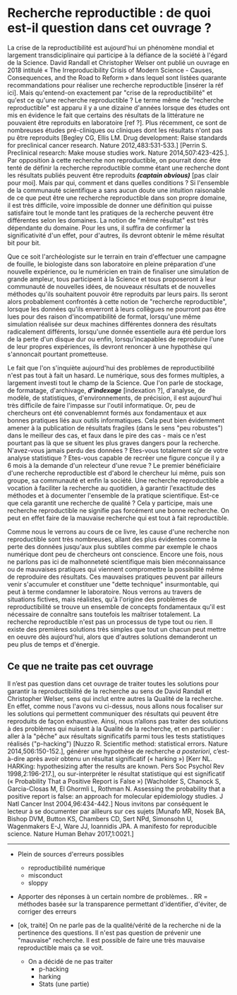 # Recherche reproductible : de quoi est-il question dans cet ouvrage ?

La crise de la reproductibilité est aujourd'hui un phénomène mondial et
largement transdiciplinaire qui participe à la défiance de la société à l'égard
de la Science. David Randall et Christopher Welser ont publié un ouvrage en 2018 intitulé « The Irreproducibility Crisis of Modern Science - Causes, Consequences, and the Road to Reform » dans lequel sont listées quarante recommandations pour réaliser une recherche reproductible [insérer la réf ici]. Mais qu'entend-on exactement par "crise de la reproductibilité"
et qu'est ce qu'une recherche reproductible ? Le terme même de "recherche
reproductible" est apparu il y a une dizaine d'années lorsque des études ont mis
en évidence le fait que certains des résultats de la littérature ne pouvaient
être reproduits en laboratoire [ref ?]. Plus récemment, ce sont de nombreuses études pré-cliniques ou cliniques dont les résultats n'ont pas pu être reproduits [Begley CG, Ellis LM. Drug development: Raise standards for preclinical cancer research. Nature 2012,483:531-533.] [Perrin S. Preclinical research: Make mouse studies work. Nature 2014,507:423-425.]. Par opposition à cette recherche
non reproductible, on pourrait donc être tenté de définir la recherche
reproductible comme étant une recherche dont les résultats publiés peuvent être
reproduits ***(*captain obvious*)*** [pas clair pour moi]. Mais par qui, comment et dans quelles
conditions ? Si l'ensemble de la communauté scientifique a sans aucun doute une
intuition raisonable de ce que peut être une recherche reproductible dans son
propre domaine, il est très difficile, voire impossible de donner une
définition qui puisse satisfaire tout le monde tant les pratiques de la
recherche peuvent être différentes selon les domaines. La notion de "même
résultat" est très dépendante du domaine. Pour les uns, il suffira de confirmer
la significativité d'un effet, pour d'autres, ils devront obtenir le même
résultat bit pour bit.



Que ce soit l'archéologiste sur le terrain en train d'effectuer une campagne de
fouille, le biologiste dans son laboratoire en pleine préparation d'une
nouvelle expérience, ou le numéricien en train de finaliser une simulation de
grande ampleur, tous participent à la Science et tous proposeront à leur
communauté de nouvelles idées, de nouveaux résultats et de nouvelles méthodes
qu'ils souhaitent pouvoir être reproduits par leurs pairs. Ils seront alors
probablement confrontés à cette notion de "recherche reproductible", lorsque les
données qu'ils enverront à leurs collègues ne pourront pas être lues pour des
raison d'incompatibilité de format, lorsqu'une même simulation réalisée sur
deux machines différentes donnera des résultats radicalement différents,
lorsqu'une donnée essentielle aura été perdue lors de la perte d'un disque dur
ou enfin, lorsqu'incapables de reproduire l'une de leur propres expériences, ils
devront renoncer à une hypothèse qui s'annoncait pourtant prometteuse.

Le fait que l'on s'inquiète aujourd'hui des problèmes de reproductibilité n'est
pas tout à fait un hasard. Le numérique, sous des formes multiples, a largement
investi tout le champ de la Science. Que l'on parle de stockage, de formatage,
d'archivage, ***d'indexage*** [indexation ?], d'analyse, de modèle, de statistiques,
d'environnements, de précision, il est aujourd'hui très difficile de faire
l'impasse sur l'outil informatique. Or, peu de chercheurs ont été convenablemnt
formés aux fondamentaux et aux bonnes pratiques liés aux outils informatiques. Cela peut
bien évidemment amener à la publication de résultats fragiles (dans le sens "peu robustes") dans le meilleur
des cas, et faux dans le pire des cas - mais ce n'est pourtant pas là que se
situent les plus graves dangers pour la recherche. N'avez-vous jamais perdu des
données ? Etes-vous totalement sûr de votre analyse statistique ? Etes-vous
capable de recréer une figure conçue il y a 6 mois à la demande d'un relecteur d'une revue
? Le premier bénéficiaire d'une recherche reproductible est d'abord le
chercheur lui même, puis son groupe, sa communauté et enfin la société. Une recherche
reproductible a vocation à faciliter la recherche au quotidien, à garantir
l'exactitude des méthodes et à documenter l'ensemble de la pratique
scientifique. Est-ce que cela garantit une recherche de qualité ? Cela y
participe, mais une recherche reproductible ne signifie pas forcément une bonne
recherche. On peut en effet faire de la mauvaise recherche qui est tout à fait
reproductible.


Comme nous le verrons au cours de ce livre, les cause d'une recherche
non reproductible sont très nombreuses, allant des plus évidentes comme la
perte des données jusqu'aux plus subtiles comme par exemple le chaos numérique
dont peu de chercheurs ont conscience. Encore une fois, nous ne parlons pas ici
de malhonneteté scientifique mais bien méconnaissance ou de mauvaises pratiques
qui viennent compromettre la possibilité même de reproduire des résultats. Ces
mauvaises pratiques peuvent par ailleurs venir s'accumuler et constituer une
"dette technique" insurmontable, qui peut à terme condamner le laboratoire. Nous
verrons au travers de situations fictives, mais réalistes, qu'à l'origine
des problèmes de reproductibilité se trouve un ensemble de concepts fondamentaux qu'il
est nécessaire de connaître sans toutefois les maîtriser totalement. La
recherche reproductible n'est pas un processus de type tout ou rien. Il existe
des premières solutions très simples que tout un chacun peut mettre en oeuvre dès
aujourd'hui, alors que d'autres solutions demanderont un peu plus de temps et
d'énergie. 


## Ce que ne traite pas cet ouvrage

Il n’est pas question dans cet ouvrage de traiter toutes les solutions pour garantir la reproductibilité de la recherche au sens de David Randall et Christopher Welser, sens qui inclut entre autres la Qualité de la recherche. En effet, comme nous l'avons vu ci-dessus, nous allons nous focaliser sur les solutions qui permettent communiquer des résultats qui peuvent être reproduits de façon exhaustive. Ainsi, nous n’allons pas traiter des solutions à des problèmes qui nuisent à la Qualité de la recherche, et en particulier : aller à la "pêche" aux résultats significatifs parmi tous les tests statistiques réalisés ("p-hacking") [Nuzzo R. Scientific method: statistical errors. Nature 2014,506:150-152.], générer une hypothèse de recherche *a posteriori*, c’est-à-dire après avoir obtenu un résultat significatif (« harking ») [Kerr NL. HARKing: hypothesizing after the results are known. Pers Soc Psychol Rev 1998,2:196-217.], ou sur-interpréter le résultat statistique qui est significatif (« Probability That a Positive Report is False ») [Wacholder S, Chanock S, Garcia-Closas M, El Ghormli L, Rothman N. Assessing the probability that a positive report is false: an approach for molecular epidemiology studies. J Natl Cancer Inst 2004,96:434-442.] Nous invitons par conséquent le lecteur à se documenter par ailleurs sur ces sujets [Munafo MR, Nosek BA, Bishop DVM, Button KS, Chambers CD, Sert NPd, Simonsohn U, Wagenmakers E-J, Ware JJ, Ioannidis JPA. A manifesto for reproducible science. Nature Human Behav 2017,1:0021.]



---

* Plein de sources d'erreurs possibles
    * reproductibilité numérique
    * misconduct
    * sloppy
* Apporter des réponses à un certain nombre de problèmes. . RR = méthodes basée sur la transparence permettant d'identifier, d'éviter, de corriger des erreurs

* [ok, traité] On ne parle pas de la qualité/vérité de la recherche ni de la pertinence des questions. Il n'est pas question de prévenir une "mauvaise" recherche. Il est possible de faire une très mauvaise reproductible mais ça se voit.
    * On a décidé de ne pas traiter 
        * p-hacking
        * harking
        * Stats (une partie)
